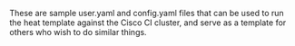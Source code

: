 These are sample user.yaml and config.yaml files that can be used to run the heat template against the Cisco CI cluster, and serve as a template for others who wish to do similar things.
